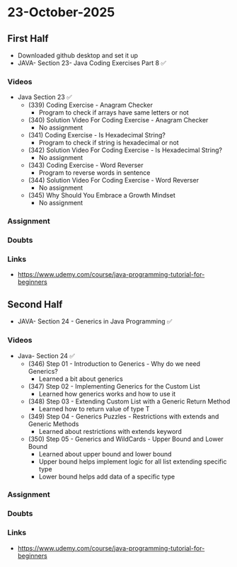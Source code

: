 # 23-October-2025

## First Half
- Downloaded github desktop and set it up
- JAVA- Section 23- Java Coding Exercises Part 8 ✅

### Videos
- Java Section 23 ✅
    - (339) Coding Exercise - Anagram Checker
        - Program to check if arrays have same letters or not
    - (340) Solution Video For Coding Exercise - Anagram Checker
        - No assignment
    - (341)	Coding Exercise - Is Hexadecimal String?
        - Program to check if string is hexadecimal or not
    - (342)	Solution Video For Coding Exercise - Is Hexadecimal String?
        - No assignment
    - (343)	Coding Exercise - Word Reverser
        - Program to reverse words in sentence
    - (344)	Solution Video For Coding Exercise - Word Reverser
        - No assignment
    - (345)	Why Should You Embrace a Growth Mindset
        - No assignment

### Assignment

### Doubts

### Links
- https://www.udemy.com/course/java-programming-tutorial-for-beginners

## Second Half
- JAVA- Section 24 - Generics in Java Programming ✅

### Videos
- Java- Section 24 ✅
    - (346) Step 01 - Introduction to Generics - Why do we need Generics?
	    - Learned a bit about generics
    - (347) Step 02 - Implementing Generics for the Custom List
	    - Learned how generics works and how to use it
    - (348) Step 03 - Extending Custom List with a Generic Return Method
	    - Learned how to return value of type T
    - (349) Step 04 - Generics Puzzles - Restrictions with extends and Generic Methods
	    - Learned about restrictions with extends keyword
    - (350) Step 05 - Generics and WildCards - Upper Bound and Lower Bound
        - Learned about upper bound and lower bound
        - Upper bound helps implement logic for all list extending specific type
        - Lower bound helps add data of a specific type

### Assignment

### Doubts

### Links
- https://www.udemy.com/course/java-programming-tutorial-for-beginners